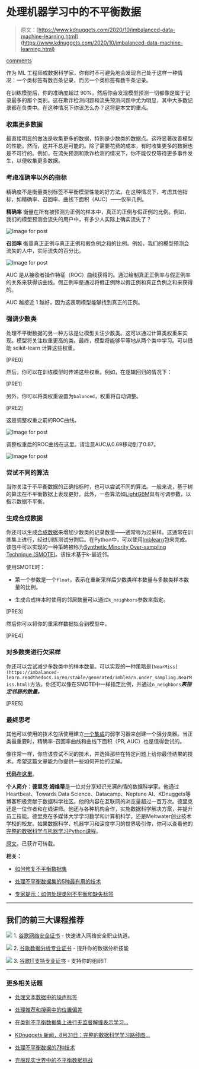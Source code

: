 # 处理机器学习中的不平衡数据

> 原文：[https://www.kdnuggets.com/2020/10/imbalanced-data-machine-learning.html](https://www.kdnuggets.com/2020/10/imbalanced-data-machine-learning.html)

[comments](#comments)

作为 ML 工程师或数据科学家，你有时不可避免地会发现自己处于这样一种情况：一个类标签有数百条记录，而另一个类标签有数千条记录。

在训练模型后，你的准确度超过 90%。然后你会发现模型预测一切都像是属于记录最多的那个类别。这在欺诈检测问题和流失预测问题中尤为明显，其中大多数记录都在负类中。在这种情况下你该怎么办？这将是本文的重点。

### 收集更多数据

最直接明显的做法是收集更多的数据，特别是少数类的数据点。这将显著改善模型的性能。然而，这并不总是可能的。除了需要花费的成本，有时收集更多的数据也是不可行的。例如，在流失预测和欺诈检测的情况下，你不能仅仅等待更多事件发生，以便收集更多数据。

### 考虑准确率以外的指标

精确度不是衡量类别标签不平衡模型性能的好方法。在这种情况下，考虑其他指标，如精确率、召回率、曲线下面积（AUC）——仅举几例。

**精确率** 衡量在所有被预测为正例的样本中，真正的正例与假正例的比例。例如，我们的模型预测会流失的用户中，有多少人实际上确实流失了？

![Image for post](../Images/8c8a6e75ec765f13c71b170a739268d0.png)

**召回率** 衡量真正正例与真正正例和假负例之和的比例。例如，我们的模型预测会流失的人中，实际流失的百分比。

![Image for post](../Images/d9823a244fcef9c52f95a711414e44ad.png)

AUC 是从接收者操作特征（ROC）曲线获得的。通过绘制真正正例率与假正例率的关系来获得该曲线。假正例率是通过将假正例除以假正例和真正负例之和来获得的。

AUC 越接近 1 越好，因为这表明模型能够找到真正的正例。

### 强调少数类

处理不平衡数据的另一种方法是让模型关注少数类。这可以通过计算类权重来实现。模型将关注权重更高的类。最终，模型将能够平等地从两个类中学习。可以借助 scikit-learn 计算这些权重。

[PRE0]

然后，你可以在训练模型时传递这些权重。例如，在逻辑回归的情况下：

[PRE1]

另外，你可以将类权重设置为`balanced`，权重将自动调整。

[PRE2]

这是调整权重之前的ROC曲线。

![Image for post](../Images/72c19a66abae792bd28fd187eb3cf048.png)

调整权重后的ROC曲线在这里。请注意AUC从0.69移动到了0.87。

![Image for post](../Images/4613bff2ccc6dc6c1ca9df6fcd6f086f.png)

### 尝试不同的算法

当你关注于不平衡数据的正确指标时，也可以尝试不同的算法。一般来说，基于树的算法在不平衡数据上表现更好。此外，一些算法如[LightGBM](https://heartbeat.fritz.ai/lightgbm-a-highly-efficient-gradient-boosting-decision-tree-53f62276de50)具有可调参数，以指示数据不平衡。

### 生成合成数据

你还可以生成[合成数据](https://heartbeat.fritz.ai/synthetic-data-a-bridge-over-the-data-moat-29f392a52f27)来增加少数类的记录数量——通常称为过采样。这通常在训练集上进行，经过训练测试分割后。在Python中，可以使用[Imblearn](https://github.com/scikit-learn-contrib/imbalanced-learn)包来完成。该包中可以实现的一种策略被称为[Synthetic Minority Over-sampling Technique (SMOTE)](https://imbalanced-learn.readthedocs.io/en/stable/generated/imblearn.over_sampling.SMOTE.html)。该技术基于k-最近邻。

使用SMOTE时：

+   第一个参数是一个`float`，表示在重新采样后少数类样本数量与多数类样本数量的比例。

+   生成合成样本时使用的邻居数量可以通过`k_neighbors`参数来指定。

[PRE3]

然后你可以将你的重采样数据拟合到模型中。

[PRE4]

### 对多数类进行欠采样

你还可以尝试减少多数类中的样本数量。可以实现的一种策略是`[NearMiss](https://imbalanced-learn.readthedocs.io/en/stable/generated/imblearn.under_sampling.NearMiss.html)`方法。你还可以像在SMOTE中一样指定比例，并通过`n_neighbors`***来指定邻居的数量。***

[PRE5]

### 最终思考

其他可以使用的技术包括使用建立[一个集成](https://heartbeat.fritz.ai/a-guide-to-ensemble-learning-390027fe38b8)的弱学习器来创建一个强分类器。当正类最重要时，精确率-召回率曲线和曲线下面积（PR, AUC）也是值得尝试的。

像往常一样，你应该尝试不同的技术，并选择那些在特定问题上给你最佳结果的技术。希望这篇文章能为你提供一些如何开始的见解。

**[代码在这里](https://github.com/mwitiderrick/imbalanced-data)**。

**个人简介：德里克·姆维蒂**是一位对分享知识充满热情的数据科学家。他通过Heartbeat、Towards Data Science、Datacamp、Neptune AI、KDnuggets等博客积极贡献于数据科学社区。他的内容在互联网的浏览量超过一百万次。德里克还是一位作者和在线讲师。他还与各种机构合作，实施数据科学解决方案，并提升员工技能。德里克在多媒体大学学习数学和计算机科学，还是Meltwater创业技术学校的校友。如果数据科学、机器学习和深度学习的世界吸引你，你可以查看他的[完整的数据科学与机器学习Python课程](https://www.udemy.com/course/data-science-bootcamp-in-python/?referralCode=9F6DFBC3F92C44E8C7F4)。

[原文](https://heartbeat.fritz.ai/dealing-with-imbalanced-data-in-machine-learning-18e45fea7bb5)。已获许可转载。

**相关：**

+   [如何修复不平衡数据集](/2019/05/fix-unbalanced-dataset.html)

+   [处理不平衡数据集的5种最有用的技术](/2020/01/5-most-useful-techniques-handle-imbalanced-datasets.html)

+   [专家提示：如何处理类别不平衡和缺失标签](/2019/11/tips-class-imbalance-missing-labels.html)

* * *

## 我们的前三大课程推荐

![](../Images/0244c01ba9267c002ef39d4907e0b8fb.png) 1\. [谷歌网络安全证书](https://www.kdnuggets.com/google-cybersecurity) - 快速进入网络安全职业轨道。

![](../Images/e225c49c3c91745821c8c0368bf04711.png) 2\. [谷歌数据分析专业证书](https://www.kdnuggets.com/google-data-analytics) - 提升你的数据分析技能

![](../Images/0244c01ba9267c002ef39d4907e0b8fb.png) 3\. [谷歌IT支持专业证书](https://www.kdnuggets.com/google-itsupport) - 支持你的组织IT

* * *

### 更多相关话题

+   [处理文本数据中的噪声标签](https://www.kdnuggets.com/2023/04/dealing-noisy-labels-text-data.html)

+   [处理推荐和搜索中的位置偏差](https://www.kdnuggets.com/2023/03/dealing-position-bias-recommendations-search.html)

+   [在类别不平衡数据集上进行无监督解缠表示学习…](https://www.kdnuggets.com/2023/01/unsupervised-disentangled-representation-learning-class-imbalanced-dataset-elastic-infogan.html)

+   [KDnuggets 新闻，8月31日：完整的数据科学学习路线图…](https://www.kdnuggets.com/2022/n35.html)

+   [处理不平衡数据的7种技术](https://www.kdnuggets.com/2017/06/7-techniques-handle-imbalanced-data.html)

+   [克服现实世界中的不平衡数据挑战](https://www.kdnuggets.com/2023/07/overcoming-imbalanced-data-challenges-realworld-scenarios.html)
